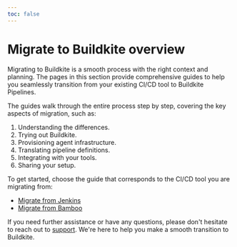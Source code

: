 ```yaml
---
toc: false
---
```


# Migrate to Buildkite overview

Migrating to Buildkite is a smooth process with the right context and planning. The pages in this section provide comprehensive guides to help you seamlessly transition from your existing CI/CD tool to Buildkite Pipelines.

The guides walk through the entire process step by step, covering the key aspects of migration, such as:

1. Understanding the differences.
1. Trying out Buildkite.
1. Provisioning agent infrastructure.
1. Translating pipeline definitions.
1. Integrating with your tools.
1. Sharing your setup.

To get started, choose the guide that corresponds to the CI/CD tool you are migrating from:

- [Migrate from Jenkins](/docs/pipelines/migrate-from-jenkins)
- [Migrate from Bamboo](/docs/tutorials/migrating-from-bamboo)

If you need further assistance or have any questions, please don't hesitate to reach out to [support](https://buildkite.com/support). We're here to help you make a smooth transition to Buildkite.